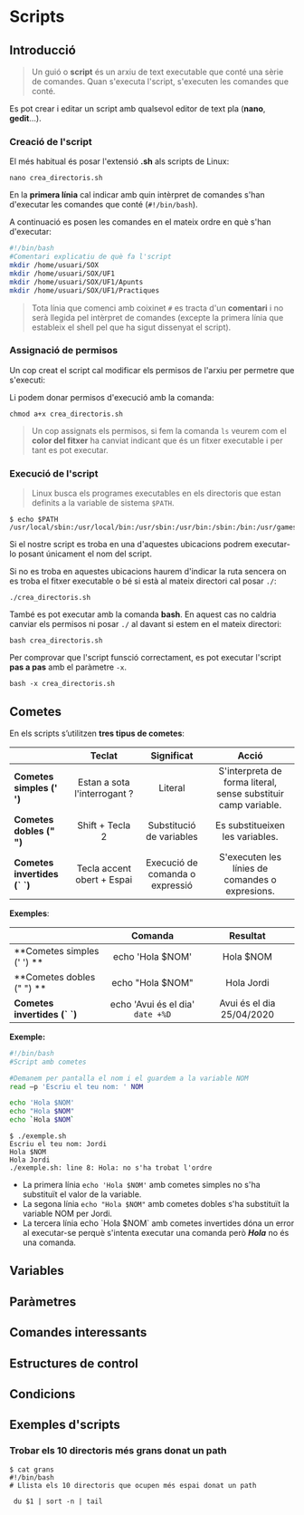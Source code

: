 # Scripts

## Introducció

> Un guió o **script** és un arxiu de text executable que conté una sèrie de comandes. Quan s'executa l'script, s'executen les comandes que conté.

Es pot crear i editar un script amb qualsevol editor de text pla (**nano**, **gedit**...).

### Creació de l'script

El més habitual és posar l'extensió **.sh** als scripts de Linux:

`nano crea_directoris.sh`

En la **primera línia** cal indicar amb quin intèrpret de comandes s'han d'executar les comandes que conté (`#!/bin/bash`).

A continuació es posen les comandes en el mateix ordre en què s'han d'executar:

```bash
#!/bin/bash
#Comentari explicatiu de què fa l'script
mkdir /home/usuari/SOX
mkdir /home/usuari/SOX/UF1
mkdir /home/usuari/SOX/UF1/Apunts
mkdir /home/usuari/SOX/UF1/Practiques
```

> Tota línia que comenci amb coixinet `#`  es tracta d'un **comentari** i no serà llegida pel intèrpret de comandes (excepte la primera línia que estableix el shell pel que ha sigut dissenyat el script).

### Assignació de permisos

Un cop creat el script cal modificar els permisos de l'arxiu per permetre que s'executi:

Li podem donar permisos d'execució amb la comanda:

```bash+theme:dark
chmod a+x crea_directoris.sh
```

> Un cop assignats els permisos, si fem la comanda `ls` veurem com el **color del fitxer** ha canviat indicant que és un fitxer executable i per tant es pot executar.

### Execució de l'script

> Linux busca els programes executables en els directoris que estan definits a la variable de sistema `$PATH`.

```bash+theme:dark
$ echo $PATH
/usr/local/sbin:/usr/local/bin:/usr/sbin:/usr/bin:/sbin:/bin:/usr/games:/usr/local/games
```

Si el nostre script es troba en una d'aquestes ubicacions podrem executar-lo posant únicament el nom del script.

Si no es troba en aquestes ubicacions haurem d'indicar la ruta sencera on es troba el fitxer executable o bé si està al mateix directori cal posar `./`:

```bash+theme:dark
./crea_directoris.sh
```

També es pot executar amb la comanda **bash**.
En aquest cas no caldria canviar els permisos ni posar `./` al davant si estem en el mateix directori:

```bash+theme:dark
bash crea_directoris.sh
```

Per comprovar que l'script funsció correctament, es pot executar l'script **pas a pas** amb el paràmetre `-x`.

```bash+theme:dark
bash -x crea_directoris.sh
```

## Cometes

En els scripts s’utilitzen **tres tipus de cometes**:

|                            |            Teclat            |        Significat        | Acció |
|----------------------------|:----------------------------:|:------------------------:|:-----:|
| **Cometes simples (' ')**    | Estan a sota l'interrogant ? | Literal                  | S'interpreta de forma literal, sense substituir camp variable.      |
| **Cometes dobles (" ")**     | Shift + Tecla 2              | Substitució de variables | Es substitueixen les variables.      |
| **Cometes invertides (\` \`)** | Tecla accent obert + Espai   | Execució de comanda o expressió | S'executen les línies de comandes o expresions.      |


**Exemples**:

|                              |              Comanda             |          Resultat         |
|------------------------------|:--------------------------------:|:-------------------------:|
| **Cometes simples (' ') **   | echo 'Hola $NOM'                 | Hola $NOM                 |
| **Cometes dobles (" ") **    | echo "Hola $NOM"                 | Hola Jordi                |
| **Cometes invertides (\` \`)** | echo 'Avui és el dia' `date +%D` | Avui és el dia 25/04/2020 |

**Exemple:**

```bash
#!/bin/bash
#Script amb cometes

#Demanem per pantalla el nom i el guardem a la variable NOM
read –p 'Escriu el teu nom: ' NOM

echo 'Hola $NOM'
echo "Hola $NOM"
echo `Hola $NOM`
```

```bash+theme:dark
$ ./exemple.sh
Escriu el teu nom: Jordi
Hola $NOM
Hola Jordi
./exemple.sh: line 8: Hola: no s'ha trobat l'ordre
```

* La primera línia `echo 'Hola $NOM'` amb cometes simples no s'ha substituït el valor de la variable.
* La segona línia `echo "Hola $NOM"` amb cometes dobles s'ha substituït la variable NOM per Jordi.
* La tercera línia echo  \`Hola $NOM\` amb cometes invertides dóna un error al executar-se perquè s'intenta executar una comanda però **_Hola_** no és una comanda.

## Variables

## Paràmetres

## Comandes interessants

## Estructures de control

## Condicions

## Exemples d'scripts

### Trobar els 10 directoris més grans donat un path

```bash+theme:dark
$ cat grans
#!/bin/bash
# Llista els 10 directoris que ocupen més espai donat un path

 du $1 | sort -n | tail
 ``` 
 

